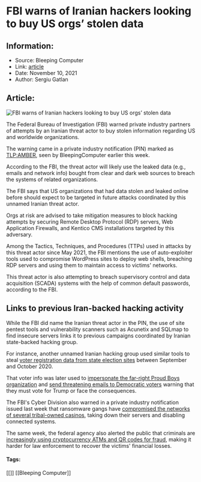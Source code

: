 # FBI warns of Iranian hackers looking to buy US orgs’ stolen data
### 

## Information:
+ Source: Bleeping Computer
+ Link: [article](https://www.bleepingcomputer.com/news/security/fbi-warns-of-iranian-hackers-looking-to-buy-us-orgs-stolen-data/)
+ Date: November 10, 2021
+ Author: Sergiu Gatlan


## Article:
![FBI warns of Iranian hackers looking to buy US orgs’ stolen data](https://www.bleepstatic.com/content/hl-images/2021/11/10/FBI.jpg)


The Federal Bureau of Investigation (FBI) warned private industry partners of attempts by an Iranian threat actor to buy stolen information regarding US and worldwide organizations.


The warning came in a private industry notification (PIN) marked as [TLP:AMBER](https://www.cisa.gov/tlp), seen by BleepingComputer earlier this week.


According to the FBI, the threat actor will likely use the leaked data (e.g., emails and network info) bought from clear and dark web sources to breach the systems of related organizations.


The FBI says that US organizations that had data stolen and leaked online before should expect to be targeted in future attacks coordinated by this unnamed Iranian threat actor.


Orgs at risk are advised to take mitigation measures to block hacking attempts by securing Remote Desktop Protocol (RDP) servers, Web Application Firewalls, and Kentico CMS installations targeted by this adversary.


Among the Tactics, Techniques, and Procedures (TTPs) used in attacks by this threat actor since May 2021, the FBI mentions the use of auto-exploiter tools used to compromise WordPress sites to deploy web shells, breaching RDP servers and using them to maintain access to victims' networks.


This threat actor is also attempting to breach supervisory control and data acquisition (SCADA) systems with the help of common default passwords, according to the FBI.


Links to previous Iran-backed hacking activity
----------------------------------------------


While the FBI did name the Iranian threat actor in the PIN, the use of site pentest tools and vulnerability scanners such as Acunetix and SQLmap to find insecure servers links it to previous campaigns coordinated by Iranian state-backed hacking group.


For instance, another unnamed Iranian hacking group used similar tools to steal [voter registration data from state election sites](https://www.bleepingcomputer.com/news/security/fbi-how-iranian-hackers-stole-voter-info-from-state-election-sites/) between September and October 2020.


That voter info was later used to [impersonate the far-right Proud Boys organization](https://www.dni.gov/index.php/newsroom/press-releases/item/2162-dni-john-ratcliffe-s-remarks-at-press-conference-on-election-security) and [send threatening emails to Democratic voters](https://www.bleepingcomputer.com/news/government/us-govt-iran-behind-fake-proud-boys-voter-intimidation-emails/) warning that they must vote for Trump or face the consequences.


The FBI's Cyber Division also warned in a private industry notification issued last week that ransomware gangs have [compromised the networks of several tribal-owned casinos](https://www.bleepingcomputer.com/news/security/fbi-ransomware-gangs-hit-several-tribal-owned-casinos-in-the-last-year/), taking down their servers and disabling connected systems.


The same week, the federal agency also alerted the public that criminals are [increasingly using cryptocurrency ATMs and QR codes for fraud](https://www.bleepingcomputer.com/news/security/fbi-warns-of-increased-use-of-cryptocurrency-atms-qr-codes-for-fraud/), making it harder for law enforcement to recover the victims' financial losses.




#### Tags:
[[]] [[Bleeping Computer]]
